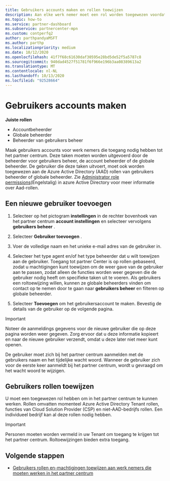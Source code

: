 ```yaml
---
title: Gebruikers accounts maken en rollen toewijzen
description: Aan elke werk nemer moet een rol worden toegewezen voordat ze toegang krijgen tot het partner centrum. Meer informatie over het maken van gebruikers accounts, het toewijzen van rollen en het instellen van machtigingen.
ms.topic: how-to
ms.service: partner-dashboard
ms.subservice: partnercenter-mpn
ms.custom: contperfq2
author: parthpandyaMSFT
ms.author: parthp
ms.localizationpriority: medium
ms.date: 10/12/2020
ms.openlocfilehash: 41f7f68c61630daf30595e28bd5de52f5a5787c8
ms.sourcegitcommit: 940dad4527f51781f6f966e196b3aa08389613a2
ms.translationtype: MT
ms.contentlocale: nl-NL
ms.lasthandoff: 10/13/2020
ms.locfileid: "92528664"
---
```

# <a name="create-user-accounts"></a>Gebruikers accounts maken  

**Juiste rollen**

- Accountbeheerder
- Globale beheerder
- Beheerder van gebruikers beheer

Maak gebruikers accounts voor werk nemers die toegang nodig hebben tot het partner centrum. Deze taken moeten worden uitgevoerd door de beheerder voor gebruikers beheer, de account beheerder of de globale beheerder. De gebruiker die deze taken uitvoert, moet ook worden toegewezen aan de Azure Active Directory (AAD) rollen van gebruikers beheerder of globale beheerder. Zie [Administrator role permissions](/azure/active-directory/users-groups-roles/directory-assign-admin-roles)(Engelstalig) in azure Active Directory voor meer informatie over Aad-rollen.

## <a name="add-a-new-user"></a>Een nieuwe gebruiker toevoegen

1. Selecteer op het pictogram **instellingen** in de rechter bovenhoek van het partner centrum **account instellingen** en selecteer vervolgens **gebruikers beheer** .

2. Selecteer **Gebruiker toevoegen** .

3. Voer de volledige naam en het unieke e-mail adres van de gebruiker in.

4. Selecteer het type agent en/of het type beheerder dat u wilt toewijzen aan de gebruiker. Toegang tot partner Center is op rollen gebaseerd, zodat u machtigingen kunt toewijzen om de weer gave van de gebruiker aan te passen, zodat alleen de functies worden weer gegeven die de gebruiker nodig heeft om specifieke taken uit te voeren.  Als gebruikers een roltoewijzing willen, kunnen ze globale beheerders vinden om contact op te nemen door te gaan naar **gebruikers beheer** en filteren op globale beheerder.

5. Selecteer **Toevoegen** om het gebruikersaccount te maken. Bevestig de details van de gebruiker op de volgende pagina.

> [!IMPORTANT]  
> Noteer de aanmeldings gegevens voor de nieuwe gebruiker die op deze pagina worden weer gegeven. Zorg ervoor dat u deze informatie kopieert en naar de nieuwe gebruiker verzendt, omdat u deze later niet meer kunt openen. 

De gebruiker moet zich bij het partner centrum aanmelden met de gebruikers naam en het tijdelijke wacht woord. Wanneer de gebruiker zich voor de eerste keer aanmeldt bij het partner centrum, wordt u gevraagd om het wacht woord te wijzigen.

## <a name="assign-user-roles"></a>Gebruikers rollen toewijzen

U moet een toegewezen rol hebben om in het partner centrum te kunnen werken.  Rollen omvatten momenteel Azure Active Directory Tenant rollen, functies van Cloud Solution Provider (CSP) en niet-AAD-bedrijfs rollen. Een individueel bedrijf kan al deze rollen nodig hebben.

>[!Important]
>Personen moeten worden vermeld in uw Tenant om toegang te krijgen tot het partner centrum. Roltoewijzingen bieden extra toegang.

## <a name="next-steps"></a>Volgende stappen

- [Gebruikers rollen en-machtigingen toewijzen aan werk nemers die moeten werken in het partner centrum](permissions-overview.md)
